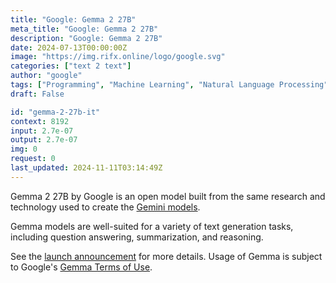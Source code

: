 ```yaml
---
title: "Google: Gemma 2 27B"
meta_title: "Google: Gemma 2 27B"
description: "Google: Gemma 2 27B"
date: 2024-07-13T00:00:00Z
image: "https://img.rifx.online/logo/google.svg"
categories: ["text 2 text"]
author: "google"
tags: ["Programming", "Machine Learning", "Natural Language Processing", "Generative AI", "Chatbots"]
draft: False

id: "gemma-2-27b-it"
context: 8192
input: 2.7e-07
output: 2.7e-07
img: 0
request: 0
last_updated: 2024-11-11T03:14:49Z
---
```


Gemma 2 27B by Google is an open model built from the same research and technology used to create the [Gemini models](/models?q=gemini).

Gemma models are well-suited for a variety of text generation tasks, including question answering, summarization, and reasoning.

See the [launch announcement](https://blog.google/technology/developers/google-gemma-2/) for more details. Usage of Gemma is subject to Google's [Gemma Terms of Use](https://ai.google.dev/gemma/terms).

